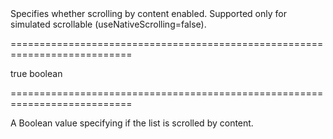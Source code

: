 <!--**
/*-------------------------------------------
    Auto-generated file. Do not modify.
-------------------------------------------

**-->
<!--d-->Specifies whether scrolling by content enabled. Supported only for simulated scrollable (useNativeScrolling=false).<!--/d-->
===========================================================================
<!--default-->true<!--/default-->
<!--type-->boolean<!--/type-->
===========================================================================

<!--shortDescription-->
A Boolean value specifying if the list is scrolled by content.
<!--/shortDescription-->

<!--fullDescription-->

<!--/fullDescription-->